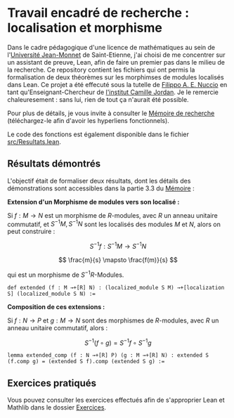 # Travail encadré de recherche : localisation et morphisme

Dans le cadre pédagogique d'une licence de mathématiques au sein de l'[Université Jean-Monnet](https://www.univ-st-etienne.fr/fr/index.html) de Saint-Etienne, j'ai choisi de me concentrer sur un assistant de preuve, Lean, afin de faire un premier pas dans le milieu de la recherche.
Ce repository contient les fichiers qui ont permis la formalisation de deux théorèmes sur les morphimses de modules localisés dans Lean.
Ce projet a été effecuté sous la tutelle de [Filippo A. E. Nuccio](https://github.com/faenuccio) en tant qu'Enseignant-Chercheur de [l'institut Camille Jordan](http://math.univ-lyon1.fr/). Je le remercie chaleuresement : sans lui, rien de tout ça n'aurait été possible.

Pour plus de détails, je vous invite à consulter le [Mémoire de recherche](https://github.com/FRANCHI-Charles/TER/blob/f55e32aa91734687e79cef8c63889ea892f8b0f0/Memoire.pdf) (téléchargez-le afin d'avoir les hyperliens fonctionnels).

Le code des fonctions est également disponible dans le fichier [src/Resultats.lean](https://github.com/FRANCHI-Charles/TER/blob/f55e32aa91734687e79cef8c63889ea892f8b0f0/src/Resultats.lean).

## Résultats démontrés


L'objectif était de formaliser deux résultats, dont les détails des démonstrations sont accessibles dans la partie 3.3 du [Mémoire](https://github.com/FRANCHI-Charles/TER/blob/f55e32aa91734687e79cef8c63889ea892f8b0f0/Memoire.pdf) :


**Extension d'un Morphisme de modules vers son localisé :**

Si $f: M \rightarrow N$ est un morphisme de $R$-modules, avec $R$ un anneau unitaire commutatif, et $S^{-1}M, S^{-1}N$ sont les localisés des modules $M$ et $N$, alors on peut construire :

$$ S^{-1}f: S^{-1}M \rightarrow S^{-1}N $$

$$ \frac{m}{s} \mapsto \frac{f(m)}{s} $$

qui est un morphisme de $S^{-1}R$-Modules.

```lean
def extended (f : M →+[R] N) : (localized_module S M) →+[localization S] (localized_module S N) :=
```

**Composition de ces extensions :**

Si $f: N \rightarrow P$ et $g: M \rightarrow N$ sont des morphismes de $R$-modules, avec $R$ un anneau unitaire commutatif, alors :

$$S^{-1}(f \circ g) = S^{-1}f \circ S^{-1}g$$

```lean
lemma extended_comp (f : N →+[R] P) (g : M →+[R] N) : extended S (f.comp g) = (extended S f).comp (extended S g) :=
```

## Exercices pratiqués

Vous pouvez consulter les exercices effectués afin de s'approprier Lean et Mathlib dans le dossier [Exercices](https://github.com/FRANCHI-Charles/TER/tree/f55e32aa91734687e79cef8c63889ea892f8b0f0/src/Exercices).
